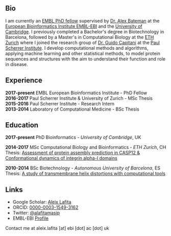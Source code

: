 
## Bio

I am currently an [EMBL PhD fellow](https://www.ebi.ac.uk/about/people/aleix-lafita-masip) supervised by [Dr. Alex Bateman](https://www.ebi.ac.uk/research/bateman) at the [European Bioinformatics Institute EMBL-EBI](https://www.ebi.ac.uk/) and the [University of Cambridge](https://www.cam.ac.uk).
I previously completed a Bachelor's degree in Biotechnology in Barcelona, followed by a Master's in Computational Biology at the [ETH Zurich](https://ethz.ch) where I joined the research group of [Dr. Guido Capitani](https://www.psi.ch/en/lbr/guido-capitani-1970-2017) at the [Paul Scherrer Institute](https://www.psi.ch).
I develop computational methods and algorithms, applying machine learning and other statistical methods, to model protein sequences and structures with the aim to understand their function and role in disease.


## Experience

**2017-present** EMBL European Bioinformatics Institute - PhD Fellow  
**2016-2017** Paul Scherrer Institute & University of Zurich - MSc Thesis  
**2015-2016** Paul Scherrer Institute - Research Intern  
**2013-2014** Laboratory of Computational Medicine - BSc Thesis  

## Education

**2017-present** PhD Bioinformatics - *University of Cambridge*, UK  

**2014-2017** MSc Computational Biology and Bioinformatics - *ETH Zurich*, CH  
Thesis: [Assessment of protein assembly prediction in CASP12 & Conformational dynamics of integrin alpha-I domains](https://doi.org/10.3929/ethz-a-010863273)

**2010-2014** BSc Biotechnology - *Autonomous University of Barcelona*, ES  
Thesis: [A study of transmembrane helix distortions with computational tools](https://ddd.uab.cat/record/119344)

## Links

- Google Scholar: [Aleix Lafita](https://scholar.google.co.uk/citations?user=iOg-7nQAAAAJ&hl)
- ORCID: [0000-0003-1549-3162](https://orcid.org/0000-0003-1549-3162)
- Twitter: [@alafitamasip](https://twitter.com/alafitamasip)
- EMBL-EBI [Profile](https://www.ebi.ac.uk/about/people/aleix-lafita-masip)

Contact me at aleix.lafita [at] ebi [dot] ac [dot] uk
